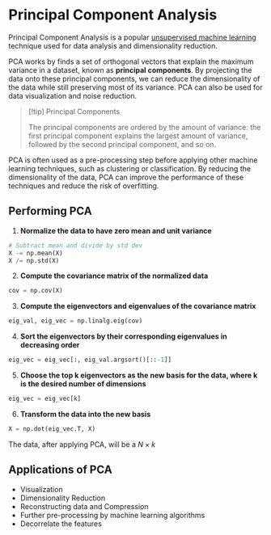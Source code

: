 # Principal Component Analysis

Principal Component Analysis is a popular [unsupervised machine learning](AI%20and%20ML/Unit%202/Unsupervised%20Learning/Unsupervised%20Learning.md) technique used for data analysis and dimensionality reduction.

PCA works by finds a set of orthogonal vectors that explain the maximum variance in a dataset, known as **principal components**. By projecting the data onto these principal components, we can reduce the dimensionality of the data while still preserving most of its variance. PCA can also be used for data visualization and noise reduction.

> [!tip] Principal Components
> 
> The principal components are ordered by the amount of variance: the first principal component explains the largest amount of variance, followed by the second principal component, and so on.

PCA is often used as a pre-processing step before applying other machine learning techniques, such as clustering or classification. By reducing the dimensionality of the data, PCA can improve the performance of these techniques and reduce the risk of overfitting.

## Performing PCA

1.  **Normalize the data to have zero mean and unit variance**

```python
# Subtract mean and divide by std dev
X -= np.mean(X)
X /= np.std(X)
```

2.  **Compute the covariance matrix of the normalized data**

```python
cov = np.cov(X)
```

3.  **Compute the eigenvectors and eigenvalues of the covariance matrix**

```python
eig_val, eig_vec = np.linalg.eig(cov)
```

4.  **Sort the eigenvectors by their corresponding eigenvalues in decreasing order**

```python
eig_vec = eig_vec[:, eig_val.argsort()[::-1]]
```

5.  **Choose the top k eigenvectors as the new basis for the data, where k is the desired number of dimensions**

```python
eig_vec = eig_vec[k]
```

6.  **Transform the data into the new basis**

```python
X = np.dot(eig_vec.T, X)
```

The data, after applying PCA, will be a $N \times k$

## Applications of PCA

-   Visualization
-   Dimensionality Reduction
-   Reconstructing data and Compression
-   Further pre-processing by machine learning algorithms
-   Decorrelate the features